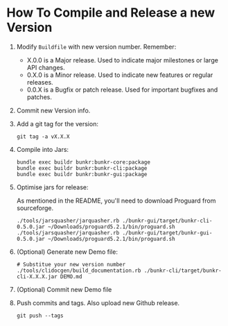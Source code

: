 # How To Compile and Release a new Version

1. Modify `Buildfile` with new version number. Remember:
    - X.0.0 is a Major release. Used to indicate major milestones or large API changes.
    - 0.X.0 is a Minor release. Used to indicate new features or regular releases.
    - 0.0.X is a Bugfix or patch release. Used for important bugfixes and patches.

2. Commit new Version info.

3. Add a git tag for the version:

    ```
    git tag -a vX.X.X
    ```

4. Compile into Jars:

    ```
    bundle exec buildr bunkr:bunkr-core:package
    bundle exec buildr bunkr:bunkr-cli:package
    bundle exec buildr bunkr:bunkr-gui:package
    ```

5. Optimise jars for release:

    As mentioned in the README, you'll need to download Proguard from sourceforge.

    ```
    ./tools/jarsquasher/jarquasher.rb ./bunkr-gui/target/bunkr-cli-0.5.0.jar ~/Downloads/proguard5.2.1/bin/proguard.sh
    ./tools/jarsquasher/jarquasher.rb ./bunkr-gui/target/bunkr-gui-0.5.0.jar ~/Downloads/proguard5.2.1/bin/proguard.sh
    ```

6. (Optional) Generate new Demo file:

    ```
    # Substitue your new version number
    ./tools/clidocgen/build_documentation.rb ./bunkr-cli/target/bunkr-cli-X.X.X.jar DEMO.md
    ```

7. (Optional) Commit new Demo file

8. Push commits and tags. Also upload new Github release.

    ```
    git push --tags
    ```